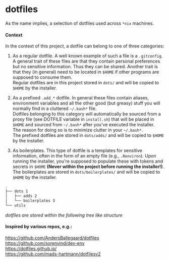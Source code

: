 # dotfiles

As the name implies, a selection of dotfiles used across `*nix` machines.  

#### Context
In the context of this project, a dotfile can belong to one of three categories:

1. As a regular dotfile. A well known example of such a file is a `.gitconfig`. A general trait of these files are that they contain personal preferences but no sensitive information. Thus they can be shared. Another trait is that they (in general) need to be located in `$HOME` if other programs are supposed to consume them.  
Regular dotfiles are in this project stored in `dots/` and will be copied to `$HOME` by the installer.  

2. As a prefixed `.add_*` dotfile. In general these files contain aliases, environment variables and all the other good (but greasy) stuff you will normally find in a cluttered `~/.bash*` file.  
Dotfiles belonging to this category will automatically be sourced from a proxy file (see DOTFILE variable in `install.sh`) that will be placed in `$HOME` and sourced from  `~/.bash*` after you've executed the installer.  
The reason for doing so is to minimize clutter in your `~/.bash*`.  
The prefixed dotfiles are stored in `dots/adds/` and will be copied to `$HOME` by the installer.  

3. As boilerplates. This type of dotfile is a templates for sensitive information, often in the form of an empty file (e.g., `.Renviron`). Upon running the installer, you're supposed to populate these with tokens and secrets in `$HOME` __(Never within the project before running the installer!)__.  
The boilerplates are stored in `dots/boilerplates/` and will be copied to `$HOME` by the installer.  


```sh
.
├── dots 1
│   ├── adds 2
│   └── boilerplates 3
└── utils
```
_dotfiles are stored within the following tree like structure_

#### Inspired by various repos, e.g.:

https://github.com/AndersBallegaard/dotfiles  
https://github.com/sorenvind/dev-env  
https://dotfiles.github.io/  
https://github.com/mads-hartmann/dotfilesv2  
